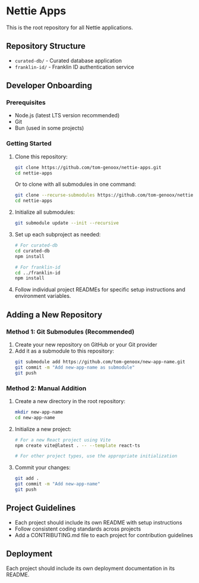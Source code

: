 # Nettie Apps

This is the root repository for all Nettie applications.

## Repository Structure

- `curated-db/` - Curated database application
- `franklin-id/` - Franklin ID authentication service

## Developer Onboarding

### Prerequisites

- Node.js (latest LTS version recommended)
- Git
- Bun (used in some projects)

### Getting Started

1. Clone this repository:
   ```bash
   git clone https://github.com/tom-genoox/nettie-apps.git
   cd nettie-apps
   ```
   
   Or to clone with all submodules in one command:
   ```bash
   git clone --recurse-submodules https://github.com/tom-genoox/nettie-apps.git
   cd nettie-apps
   ```

2. Initialize all submodules:
   ```bash
   git submodule update --init --recursive
   ```

3. Set up each subproject as needed:
   ```bash
   # For curated-db
   cd curated-db
   npm install
   
   # For franklin-id
   cd ../franklin-id
   npm install
   ```

4. Follow individual project READMEs for specific setup instructions and environment variables.

## Adding a New Repository

### Method 1: Git Submodules (Recommended)

1. Create your new repository on GitHub or your Git provider
2. Add it as a submodule to this repository:
   ```bash
   git submodule add https://github.com/tom-genoox/new-app-name.git
   git commit -m "Add new-app-name as submodule"
   git push
   ```

### Method 2: Manual Addition

1. Create a new directory in the root repository:
   ```bash
   mkdir new-app-name
   cd new-app-name
   ```

2. Initialize a new project:
   ```bash
   # For a new React project using Vite
   npm create vite@latest . -- --template react-ts
   
   # For other project types, use the appropriate initialization
   ```

3. Commit your changes:
   ```bash
   git add .
   git commit -m "Add new-app-name"
   git push
   ```

## Project Guidelines

- Each project should include its own README with setup instructions
- Follow consistent coding standards across projects
- Add a CONTRIBUTING.md file to each project for contribution guidelines

## Deployment

Each project should include its own deployment documentation in its README.
